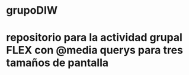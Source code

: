 # grupoDIW
# repositorio para la actividad grupal FLEX con @media querys para tres tamaños de pantalla